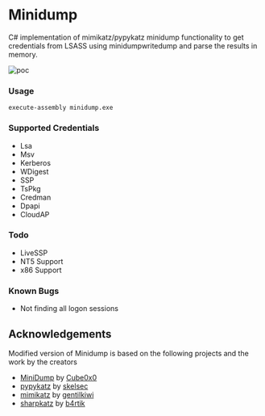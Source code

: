 # Minidump

C# implementation of mimikatz/pypykatz minidump functionality to get credentials from LSASS using minidumpwritedump and parse the results in memory.

![poc](Images/poc.png)



### Usage

```
execute-assembly minidump.exe 
```



### Supported Credentials

* Lsa
* Msv
* Kerberos
* WDigest
* SSP
* TsPkg
* Credman
* Dpapi
* CloudAP



### Todo

* LiveSSP
* NT5 Support
* x86 Support



### Known Bugs

* Not finding all logon sessions

  

## Acknowledgements

Modified version of Minidump is based on the following projects and the work by the creators

* [MiniDump](https://github.com/cube0x0/MiniDump) by [Cube0x0](https://twitter.com/cube0x0)
* [pypykatz](https://github.com/skelsec/pypykat) by [skelsec](https://twitter.com/SkelSec)
* [mimikatz](https://github.com/gentilkiwi/mimikatz/) by [gentilkiwi](https://twitter.com/gentilkiwi)
* [sharpkatz](https://github.com/b4rtik/SharpKatz) by [b4rtik](https://twitter.com/b4rtik)
